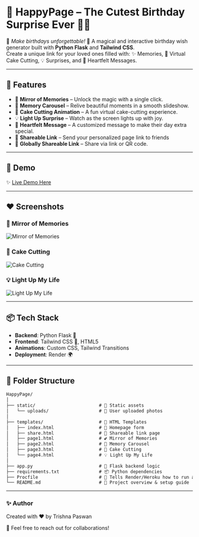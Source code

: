 # 🎂 HappyPage – The Cutest Birthday Surprise Ever 💖🎁

🌟 *Make birthdays unforgettable!* 🌟 
A magical and interactive birthday wish generator built with **Python Flask** and **Tailwind CSS**.  
Create a unique link for your loved ones filled with: ✨ Memories, 🎂 Virtual Cake Cutting, 💡 Surprises, and 💌 Heartfelt Messages.

---

## 🌟 Features
- 🎀 **Mirror of Memories** – Unlock the magic with a single click.
- 📸 **Memory Carousel** – Relive beautiful moments in a smooth slideshow.
- 🎂 **Cake Cutting Animation** – A fun virtual cake-cutting experience.
- 💡 **Light Up Surprise** – Watch as the screen lights up with joy.
- 💌 **Heartfelt Message** – A customized message to make their day extra special.
- 🎁 **Shareable Link** – Send your personalized page link to friends 
- 📱 **Globally Shareable Link** – Share via link or QR code.
---

## 🚀 Demo
✨ [Live Demo Here](https://happypage.onrender.com)

---

## ❤️ Screenshots

### 🌸 Mirror of Memories
![Mirror of Memories](mirror.gif)

### 🎂 Cake Cutting
![Cake Cutting](cake.gif)

### 💡 Light Up My Life
![Light Up My Life](last.gif)

---

## 📦 Tech Stack
- **Backend**: Python Flask 🐍
- **Frontend**: Tailwind CSS 🌸, HTML5
- **Animations**: Custom CSS, Tailwind Transitions
- **Deployment**: Render 🌍

---
## 📁 Folder Structure
````markdown
HappyPage/
│
├── static/                        # 🍭 Static assets
│   └── uploads/                   # 📸 User uploaded photos
│
├── templates/                     # 📝 HTML Templates
│   ├── index.html                 # 🎀 Homepage form
│   ├── share.html                 # 🔗 Shareable link page
│   ├── page1.html                 # 💕 Mirror of Memories
│   ├── page2.html                 # 📸 Memory Carousel
│   ├── page3.html                 # 🎂 Cake Cutting
│   └── page4.html                 # 💡 Light Up My Life
│
├── app.py                         # 🐍 Flask backend logic
├── requirements.txt               # 📦 Python dependencies
├── Procfile                       # 🚀 Tells Render/Heroku how to run app
└── README.md                      # 📘 Project overview & setup guide
````
---

### ✨ Author
Created with ❤️ by Trishna Paswan

📧 Feel free to reach out for collaborations!

